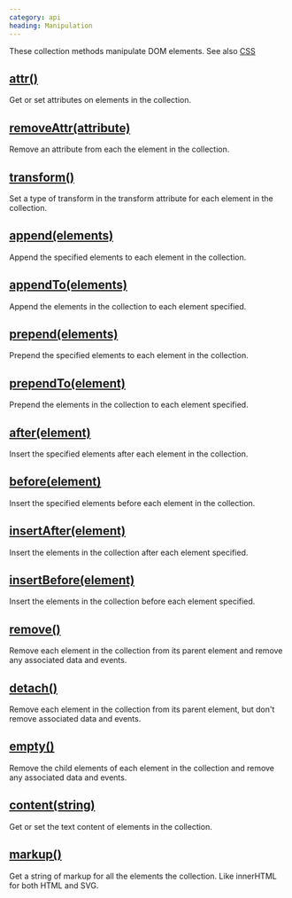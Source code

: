 ```yaml
--- 
category: api
heading: Manipulation
---
```


These collection methods manipulate DOM elements. See also [CSS](/api/#css)


## [attr()](/api/attr/)

Get or set attributes on elements in the collection.


## [removeAttr(attribute)](/api/removeAttr/)

Remove an attribute from each the element in the collection.


## [transform()](/api/transform/)

Set a type of transform in the transform attribute for each element in the collection.


## [append(elements)](/api/append/)

Append the specified elements to each element in the collection.


## [appendTo(elements)](/api/appendTo/)

Append the elements in the collection to each element specified.


## [prepend(elements)](/api/prepend/)

Prepend the specified elements to each element in the collection.


## [prependTo(element)](/api/prependTo/)

Prepend the elements in the collection to each element specified.


## [after(element)](/api/after/)

Insert the specified elements after each element in the collection.


## [before(element)](/api/before/)

Insert the specified elements before each element in the collection.


## [insertAfter(element)](/api/insertAfter/)

Insert the elements in the collection after each element specified.


## [insertBefore(element)](/api/insertBefore/)

Insert the elements in the collection before each element specified.


## [remove()](/api/remove/)

Remove each element in the collection from its parent element and remove any associated data and events.


## [detach()](/api/detach/)

Remove each element in the collection from its parent element, but don't remove associated data and events.


## [empty()](/api/empty/)

Remove the child elements of each element in the collection and remove any associated data and events.


## [content(string)](/api/content/)

Get or set the text content of elements in the collection.


## [markup()](/api/markup/)

Get a string of markup for all the elements the collection. Like innerHTML for both HTML and SVG.
